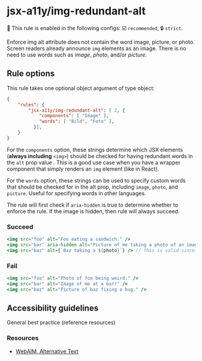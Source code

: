 # jsx-a11y/img-redundant-alt

💼 This rule is enabled in the following configs: ☑️ `recommended`, 🔒 `strict`.

<!-- end auto-generated rule header -->

Enforce img alt attribute does not contain the word image, picture, or photo. Screen readers already announce `img` elements as an image. There is no need to use words such as *image*, *photo*, and/or *picture*.

## Rule options

This rule takes one optional object argument of type object:

```json
{
    "rules": {
        "jsx-a11y/img-redundant-alt": [ 2, {
            "components": [ "Image" ],
            "words": [ "Bild", "Foto" ],
          }],
    }
}
```

For the `components` option, these strings determine which JSX elements (**always including** `<img>`) should be checked for having redundant words in the `alt` prop value . This is a good use case when you have a wrapper component that simply renders an `img` element (like in React).

For the `words` option, these strings can be used to specify custom words that should be checked for in the alt prop, including `image`, `photo`, and `picture`. Useful for specifying words in other languages.

The rule will first check if `aria-hidden` is true to determine whether to enforce the rule. If the image is hidden, then rule will always succeed.

### Succeed
```jsx
<img src="foo" alt="Foo eating a sandwich." />
<img src="bar" aria-hidden alt="Picture of me taking a photo of an image" /> // Will pass because it is hidden.
<img src="baz" alt={`Baz taking a ${photo}`} /> // This is valid since photo is a variable name.
```

### Fail
```jsx
<img src="foo" alt="Photo of foo being weird." />
<img src="bar" alt="Image of me at a bar!" />
<img src="baz" alt="Picture of baz fixing a bug." />
```

## Accessibility guidelines
General best practice (reference resources)

### Resources
- [WebAIM, Alternative Text](https://webaim.org/techniques/alttext/)
